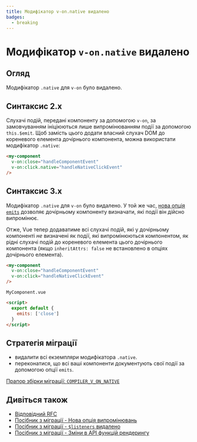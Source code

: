 ```yaml
---
title: Модифікатор v-on.native видалено
badges:
  - breaking
---
```


# Модифікатор `v-on.native` видалено <MigrationBadges :badges="$frontmatter.badges" />

## Огляд

Модифікатор `.native` для `v-on` було видалено.

## Синтаксис 2.x

Слухачі подій, передані компоненту за допомогою `v-on`, за замовчуванням ініціюються лише випромінюванням події за допомогою `this.$emit`. Щоб замість цього додати власний слухач DOM до кореневого елемента дочірнього компонента, можна використати модифікатор `.native`:

```html
<my-component
  v-on:close="handleComponentEvent"
  v-on:click.native="handleNativeClickEvent"
/>
```

## Синтаксис 3.x

Модифікатор `.native` для `v-on` було видалено. У той же час, [нова опція `emits`](./emits-option.md) дозволяє дочірньому компоненту визначати, які події він дійсно випромінює.

Отже, Vue тепер додаватиме всі слухачі подій, які у дочірньому компоненті _не_ визначені як події, які випромінюються компонентом, як рідні слухачі подій до кореневого елемента цього дочірнього компонента (якщо `inheritAttrs: false` не встановлено в опціях дочірнього елемента).

```html
<my-component
  v-on:close="handleComponentEvent"
  v-on:click="handleNativeClickEvent"
/>
```

`MyComponent.vue`

```html
<script>
  export default {
    emits: ['close']
  }
</script>
```

## Стратегія міграції

- видалити всі екземпляри модифікатора `.native`.
- переконатися, що всі ваші компоненти документують свої події за допомогою опції `emits`.

[Прапор збірки міграції: `COMPILER_V_ON_NATIVE`](../migration-build.html#compat-configuration)

## Дивіться також

- [Відповідний RFC](https://github.com/vuejs/rfcs/blob/master/active-rfcs/0031-attr-fallthrough.md#v-on-listener-fallthrough)
- [Посібник з міграції - Нова опція випромінювань](./emits-option.md)
- [Посібник з міграції - `$listeners` видалено](./listeners-removed.md)
- [Посібник з міграції - Зміни в API функцій рендерингу](./render-function-api.md)
